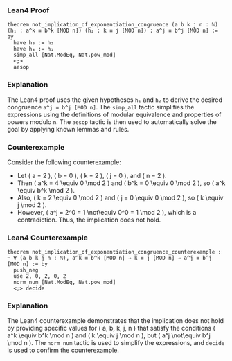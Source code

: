 ### Lean4 Proof
```lean4
theorem not_implication_of_exponentiation_congruence (a b k j n : ℕ) (h₁ : a^k ≡ b^k [MOD n]) (h₂ : k ≡ j [MOD n]) : a^j ≡ b^j [MOD n] := by
  have h₃ := h₂
  have h₄ := h₁
  simp_all [Nat.ModEq, Nat.pow_mod]
  <;>
  aesop
```

### Explanation
The Lean4 proof uses the given hypotheses `h₁` and `h₂` to derive the desired congruence `a^j ≡ b^j [MOD n]`. The `simp_all` tactic simplifies the expressions using the definitions of modular equivalence and properties of powers modulo `n`. The `aesop` tactic is then used to automatically solve the goal by applying known lemmas and rules.

### Counterexample
Consider the following counterexample:
- Let \( a = 2 \), \( b = 0 \), \( k = 2 \), \( j = 0 \), and \( n = 2 \).
- Then \( a^k = 4 \equiv 0 \mod 2 \) and \( b^k = 0 \equiv 0 \mod 2 \), so \( a^k \equiv b^k \mod 2 \).
- Also, \( k = 2 \equiv 0 \mod 2 \) and \( j = 0 \equiv 0 \mod 2 \), so \( k \equiv j \mod 2 \).
- However, \( a^j = 2^0 = 1 \not\equiv 0^0 = 1 \mod 2 \), which is a contradiction. Thus, the implication does not hold.

### Lean4 Counterexample
```lean4
theorem not_implication_of_exponentiation_congruence_counterexample : ¬ ∀ (a b k j n : ℕ), a^k ≡ b^k [MOD n] → k ≡ j [MOD n] → a^j ≡ b^j [MOD n] := by
  push_neg
  use 2, 0, 2, 0, 2
  norm_num [Nat.ModEq, Nat.pow_mod]
  <;> decide
```

### Explanation
The Lean4 counterexample demonstrates that the implication does not hold by providing specific values for \( a, b, k, j, n \) that satisfy the conditions \( a^k \equiv b^k \mod n \) and \( k \equiv j \mod n \), but \( a^j \not\equiv b^j \mod n \). The `norm_num` tactic is used to simplify the expressions, and `decide` is used to confirm the counterexample.